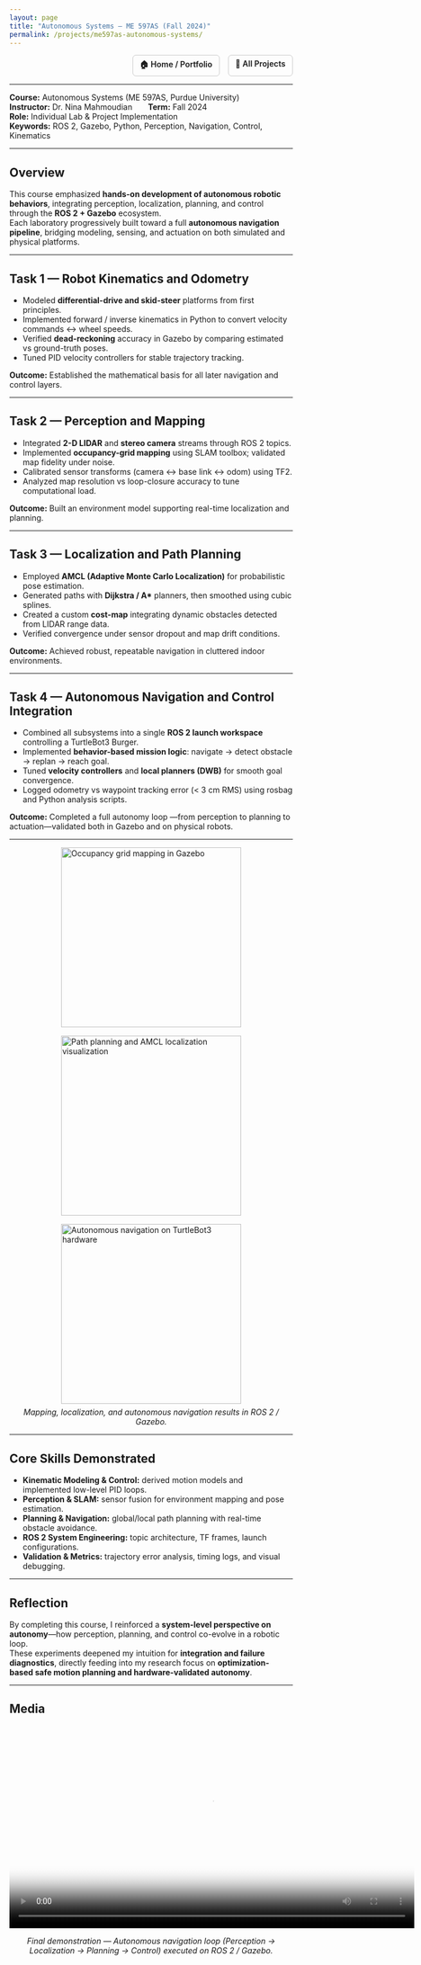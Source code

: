 ```yaml
---
layout: page
title: "Autonomous Systems — ME 597AS (Fall 2024)"
permalink: /projects/me597as-autonomous-systems/
---
```


<div style="display:flex; justify-content:flex-end; gap:15px; margin-bottom:10px;">
  <a href="/portfolio/" style="font-weight:600; text-decoration:none; border:1px solid #ccc; padding:6px 12px; border-radius:6px;">🏠 Home / Portfolio</a>
  <a href="/projects/" style="font-weight:600; text-decoration:none; border:1px solid #ccc; padding:6px 12px; border-radius:6px;">📂 All Projects</a>
</div>

---

**Course:** Autonomous Systems (ME 597AS, Purdue University)  
**Instructor:** Dr. Nina Mahmoudian  **Term:** Fall 2024  
**Role:** Individual Lab & Project Implementation  
**Keywords:** ROS 2, Gazebo, Python, Perception, Navigation, Control, Kinematics  

---

## Overview
This course emphasized **hands-on development of autonomous robotic behaviors**, integrating perception, localization, planning, and control through the **ROS 2 + Gazebo** ecosystem.  
Each laboratory progressively built toward a full **autonomous navigation pipeline**, bridging modeling, sensing, and actuation on both simulated and physical platforms.

---

## Task 1 — Robot Kinematics and Odometry
- Modeled **differential-drive and skid-steer** platforms from first principles.  
- Implemented forward / inverse kinematics in Python to convert velocity commands ↔ wheel speeds.  
- Verified **dead-reckoning** accuracy in Gazebo by comparing estimated vs ground-truth poses.  
- Tuned PID velocity controllers for stable trajectory tracking.

**Outcome:** Established the mathematical basis for all later navigation and control layers.

---

## Task 2 — Perception and Mapping
- Integrated **2-D LIDAR** and **stereo camera** streams through ROS 2 topics.  
- Implemented **occupancy-grid mapping** using SLAM toolbox; validated map fidelity under noise.  
- Calibrated sensor transforms (camera ↔ base link ↔ odom) using TF2.  
- Analyzed map resolution vs loop-closure accuracy to tune computational load.

**Outcome:** Built an environment model supporting real-time localization and planning.

---

## Task 3 — Localization and Path Planning
- Employed **AMCL (Adaptive Monte Carlo Localization)** for probabilistic pose estimation.  
- Generated paths with **Dijkstra / A\*** planners, then smoothed using cubic splines.  
- Created a custom **cost-map** integrating dynamic obstacles detected from LIDAR range data.  
- Verified convergence under sensor dropout and map drift conditions.

**Outcome:** Achieved robust, repeatable navigation in cluttered indoor environments.

---

## Task 4 — Autonomous Navigation and Control Integration
- Combined all subsystems into a single **ROS 2 launch workspace** controlling a TurtleBot3 Burger.  
- Implemented **behavior-based mission logic**: navigate → detect obstacle → replan → reach goal.  
- Tuned **velocity controllers** and **local planners (DWB)** for smooth goal convergence.  
- Logged odometry vs waypoint tracking error (< 3 cm RMS) using rosbag and Python analysis scripts.  

**Outcome:** Completed a full autonomy loop —from perception to planning to actuation—validated both in Gazebo and on physical robots.

---

<div style="display:flex; flex-wrap:wrap; gap:15px; justify-content:center;">
  <img src="/assets/img/me597as_mapping.png" width="320px" alt="Occupancy grid mapping in Gazebo">
  <img src="/assets/img/me597as_nav.png" width="320px" alt="Path planning and AMCL localization visualization">
  <img src="/assets/img/me597as_robot.png" width="320px" alt="Autonomous navigation on TurtleBot3 hardware">
</div>

<p style="text-align:center; margin-top:6px;"><em>Mapping, localization, and autonomous navigation results in ROS 2 / Gazebo.</em></p>

---

## Core Skills Demonstrated
- **Kinematic Modeling & Control:** derived motion models and implemented low-level PID loops.  
- **Perception & SLAM:** sensor fusion for environment mapping and pose estimation.  
- **Planning & Navigation:** global/local path planning with real-time obstacle avoidance.  
- **ROS 2 System Engineering:** topic architecture, TF frames, launch configurations.  
- **Validation & Metrics:** trajectory error analysis, timing logs, and visual debugging.

---

## Reflection
By completing this course, I reinforced a **system-level perspective on autonomy**—how perception, planning, and control co-evolve in a robotic loop.  
These experiments deepened my intuition for **integration and failure diagnostics**, directly feeding into my research focus on **optimization-based safe motion planning and hardware-validated autonomy**.

---

## Media
<div style="text-align:center;">
  <video width="720" controls poster="/assets/img/me597as_nav.png">
    <source src="/assets/videos/me597as_demo.mp4" type="video/mp4">
    Your browser does not support HTML video.
  </video>
  <p><em>Final demonstration — Autonomous navigation loop (Perception → Localization → Planning → Control) executed on ROS 2 / Gazebo.</em></p>
</div>
